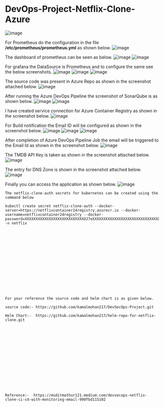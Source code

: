 # DevOps-Project-Netflix-Clone-Azure
![image](https://github.com/user-attachments/assets/3e904fc5-571e-4256-ba06-ac62a9b1cdd6)

For Prometheus do the configuration in the file **/etc/prometheus/prometheus.yml** as shown below.
![image](https://github.com/user-attachments/assets/1dc49c87-8bf7-488f-b971-5620087ae0d5)

The dashboard of prometheus can be seen as below.
![image](https://github.com/user-attachments/assets/8e60a383-5e2b-478a-90f9-78c92e22d6bf)
![image](https://github.com/user-attachments/assets/c29974c3-0b32-4a00-a579-0325eef8c4e3)

For grafana the DataSource is Prometheus and to configure the same see the below screenshots.
![image](https://github.com/user-attachments/assets/72168b65-c15c-4d11-bb12-e42dfae5a52f)
![image](https://github.com/user-attachments/assets/5bfc7cff-33f5-4145-a3ac-d63c75a3fd3a)
![image](https://github.com/user-attachments/assets/9c6bc1fd-1201-4ebf-bfe8-18f8e15abbda)

The source code was present in Azure Repo as shown in the screenshot attached below.
![image](https://github.com/user-attachments/assets/21674ba0-090f-4eec-9f71-a3860433ba9c)

After running the Azure DevOps Pipeline the screenshot of SonarQube is as shown below.
![image](https://github.com/user-attachments/assets/5692ffda-eab7-4ca8-a73a-dbc68f7a67dc)
![image](https://github.com/user-attachments/assets/e9348242-6399-4bc1-a9fa-393a00434bfd)

I have created service connection for Azure Container Registry as shown in the screenshot below.
![image](https://github.com/user-attachments/assets/ca18e948-25e5-47b1-a11b-05b28eea7495)

For Build notification the Email ID will be configured as shown in the screenshot below.
![image](https://github.com/user-attachments/assets/b55f203c-f5dc-44d7-a321-b2bad40dcb9a)
![image](https://github.com/user-attachments/assets/42325b85-2843-4aa5-9b25-0c84f1985146)
![image](https://github.com/user-attachments/assets/5bb6732e-c26d-45d8-ac08-778d61fbb652)

After completion of Azure DevOps Pipeline Job the email will be triggered to the Email Id as shown in the screenshot below.
![image](https://github.com/user-attachments/assets/416c6ab8-fff5-40a3-8e76-d6ede3d5352c)

The TMDB API Key is taken as shown in the screenshot attached below.
![image](https://github.com/user-attachments/assets/ba6b484b-2a33-4eca-892a-2342e5971483)

The entry for DNS Zone is shown in the screenshot attached below.
![image](https://github.com/user-attachments/assets/3cad3027-6849-4377-9812-e815c69697b6)

Finally you can access the application as shown below.
![image](https://github.com/user-attachments/assets/e4ae89ac-9a71-40a7-b6b1-36724ee34b3f)


```
The netflix-clone-auth secrets for kubernetes can be created using the command below

kubectl create secret netflix-clone-auth --docker-server=https://netflixcontainer24registry.azurecr.io --docker-username=netflixcontainer24registry --docker-password=XXXXXXXXXXXXXXXXXXXXXXXXXXXOJ7eXXXXXXXXXXXXXXXXXXXXXXXXXXXXXXXXXXXMtTc -n netflix
```

<br><br/>
<br><br/>
<br><br/>
<br><br/>
<br><br/>
<br><br/>
```
For your reference the source code and helm chart is as given below.

source code:- https://github.com/kamalmohan217/DevSecOps-Project.git

Helm Chart:-  https://github.com/kamalmohan217/helm-repo-for-netflix-clone.git
```
<br><br/>
<br><br/>
<br><br/>
<br><br/>
<br><br/>
<br><br/>
```
Reference:-  https://muditmathur121.medium.com/devsecops-netflix-clone-ci-cd-with-monitoring-email-990fbd115102
```
